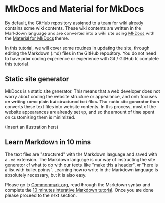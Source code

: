 # MkDocs and Material for MkDocs

By default, the GitHub repository assigned to a team for wiki already contains some wiki contents. These wiki contents are written in the Markdown language and are converted into a wiki site using [MkDocs]() with the [Material for MkDocs]() theme.

In this tutorial, we will cover some routines in updating the site, through editing the Markdown (.md) files in the GitHub repository. You do not need to have prior coding experience or experience with Git / GitHub to complete this tutorial.

## Static site generator

MkDocs is a static site generator. This means that a web developer does not worry about coding the website structure or appearance, and only focuses on writing some plain but structured text files. The static site generator then converts these text files into website contents. In this process, most of the website appearances are already set up, and so the amount of time spent on customizing them is minimized.

(Insert an illustration here)

## Learn Markdown in 10 mins

The text files are "structured" with the Markdown language and saved with a `.md` extension. The Markdown language is our way of instructing the site generator of what to do with our texts, like "make this a header", or "here is a list with bullet points". Learning how to write in the Markdown language is absolutely necessary, but it is also easy.

Please go to [Commonmark.org](https://commonmark.org), read through the Markdown syntax and complete the [10 minutes interative Markdown tutorial](https://commonmark.org/help/tutorial/). Once you are done please proceed to the next section.
